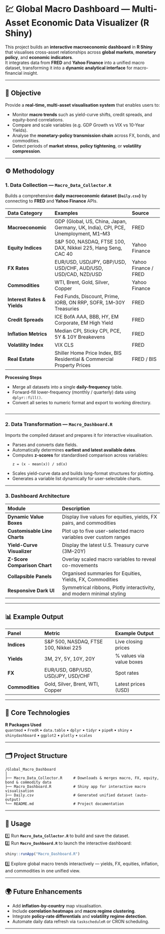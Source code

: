 # 💹 Global Macro Dashboard — Multi-Asset Economic Data Visualizer (R Shiny)

This project builds an **interactive macroeconomic dashboard** in **R Shiny** that visualises cross-asset relationships across **global markets**, **monetary policy**, and **economic indicators**.  
It integrates data from **FRED** and **Yahoo Finance** into a unified macro dataset, transforming it into a **dynamic analytical interface** for macro-financial insight.

---

## 🎯 Objective

Provide a **real-time, multi-asset visualisation system** that enables users to:

- Monitor **macro trends** such as yield-curve shifts, credit spreads, and equity-bond correlations.  
- Compare and scale variables (e.g. GDP Growth vs VIX vs 10-Year Yields).  
- Analyse the **monetary-policy transmission chain** across FX, bonds, and commodities.  
- Detect periods of **market stress**, **policy tightening**, or **volatility compression**.  

---

## ⚙️ Methodology

### 1. Data Collection — `Macro_Data_Collector.R`
Builds a comprehensive **daily macroeconomic dataset (`Daily.csv`)** by connecting to **FRED** and **Yahoo Finance** APIs.

| Data Category | Examples | Source |
|:--|:--|:--|
| **Macroeconomic** | GDP (Global, US, China, Japan, Germany, UK, India), CPI, PCE, Unemployment, M1–M3 | FRED |
| **Equity Indices** | S&P 500, NASDAQ, FTSE 100, DAX, Nikkei 225, Hang Seng, CAC 40 | Yahoo Finance |
| **FX Rates** | EUR/USD, USD/JPY, GBP/USD, USD/CHF, AUD/USD, USD/CAD, NZD/USD | Yahoo Finance / FRED |
| **Commodities** | WTI, Brent, Gold, Silver, Copper | Yahoo Finance |
| **Interest Rates & Yields** | Fed Funds, Discount, Prime, IORB, ON RRP, SOFR, 1M–30Y Treasuries | FRED |
| **Credit Spreads** | ICE BofA AAA, BBB, HY, EM Corporate, EM High Yield | FRED |
| **Inflation Metrics** | Median CPI, Sticky CPI, PCE, 5Y & 10Y Breakevens | FRED |
| **Volatility Index** | VIX CLS | FRED |
| **Real Estate** | Shiller Home Price Index, BIS Residential & Commercial Property Prices | FRED / BIS |

**Processing Steps**

- Merge all datasets into a single **daily-frequency** table.  
- Forward-fill lower-frequency (monthly / quarterly) data using `dplyr::fill()`.  
- Convert all series to numeric format and export to working directory.
  ```
  
  ```

---

### 2. Data Transformation — `Macro_Dashboard.R`
Imports the compiled dataset and prepares it for interactive visualisation.

- Parses and converts date fields.  
- Automatically determines **earliest and latest available dates**.  
- Computes **z-scores** for standardised comparison across variables:  
  ```
  z = (x - mean(x)) / sd(x)
  ```
- Scales yield-curve data and builds long-format structures for plotting.  
- Generates a variable list dynamically for user-selectable charts.  

---

### 3. Dashboard Architecture

| Module | Description |
|:--|:--|
| **Dynamic Value Boxes** | Display live values for equities, yields, FX pairs, and commodities |
| **Customisable Line Charts** | Plot up to five user-selected macro variables over custom ranges |
| **Yield-Curve Visualizer** | Display the latest U.S. Treasury curve (3M–20Y) |
| **Z-Score Comparison Chart** | Overlay scaled macro variables to reveal co-movements |
| **Collapsible Panels** | Organised summaries for Equities, Yields, FX, Commodities |
| **Responsive Dark UI** | Symmetrical ribbons, Plotly interactivity, and modern minimal styling |

---

## 📊 Example Output

| Panel | Metric | Example Output |
|:--|:--|:--|
| **Indices** | S&P 500, NASDAQ, FTSE 100, Nikkei 225 | Live closing prices |
| **Yields** | 3M, 2Y, 5Y, 10Y, 20Y | % values via value boxes |
| **FX** | EUR/USD, GBP/USD, USD/JPY, USD/CHF | Spot rates |
| **Commodities** | Gold, Silver, Brent, WTI, Copper | Latest prices (USD) |

---

## 🧠 Core Technologies

**R Packages Used**  
`quantmod` • `FredR` • `data.table` • `dplyr` • `tidyr` • `pipeR` • `shiny` • `shinydashboard` • `ggplot2` • `plotly` • `scales`

---

## 🗂️ Project Structure

```
/Global_Macro_Dashboard
│
├── Macro_Data_Collector.R     # Downloads & merges macro, FX, equity, bond & commodity data
├── Macro_Dashboard.R          # Shiny app for interactive macro visualisation
├── Daily.csv                  # Generated unified dataset (auto-output)
└── README.md                  # Project documentation
```

---

## 🚀 Usage

1️⃣ Run **`Macro_Data_Collector.R`** to build and save the dataset.  
2️⃣ Run **`Macro_Dashboard.R`** to launch the interactive dashboard:  
```r
shiny::runApp("Macro_Dashboard.R")
```
3️⃣ Explore global macro trends interactively — yields, FX, equities, inflation, and commodities in one unified view.

---

## 🌍 Future Enhancements

- Add **inflation-by-country** map visualisation.  
- Include **correlation heatmaps** and **macro regime clustering**.  
- Integrate **policy-rate differentials** and **volatility regime detection**.  
- Automate daily data refresh via `taskscheduleR` or CRON scheduling.  

---
